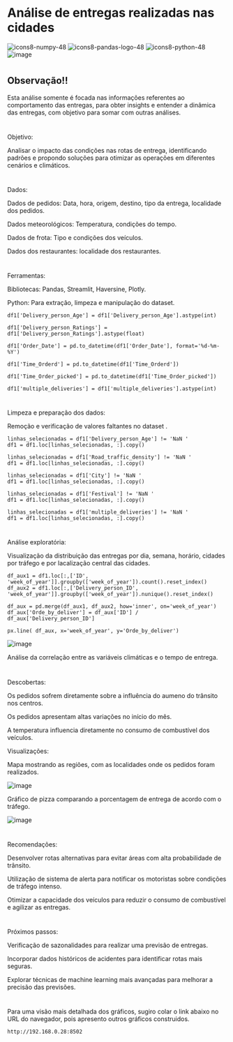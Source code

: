 # Análise de entregas realizadas nas cidades

![icons8-numpy-48](https://github.com/user-attachments/assets/c065f2b2-6afc-44fd-8e76-5585356ab023)
![icons8-pandas-logo-48](https://github.com/user-attachments/assets/092de3ff-0722-4e5d-b066-1f144a79a94b)
![icons8-python-48](https://github.com/user-attachments/assets/91d530a0-e841-45ce-a5fe-ca52dac31918)
![image](https://github.com/user-attachments/assets/3e86e878-4eb5-4059-8c1e-31d37a168b63)
#
## Observação!!
Esta análise somente é focada nas informações referentes ao comportamento das entregas, para obter insights e entender a dinâmica das entregas, com objetivo para somar com outras análises.  
#
Objetivo:

Analisar o impacto das condições nas rotas de entrega, identificando padrões e propondo soluções para otimizar as operações em diferentes cenários e climáticos.

# 

Dados:

Dados de pedidos: Data, hora, origem, destino, tipo da entrega, localidade dos pedidos.

Dados meteorológicos: Temperatura, condições do tempo.

Dados de frota: Tipo  e condições dos veículos.

Dados dos restaurantes: localidade dos restaurantes.



#

Ferramentas:

Bibliotecas: Pandas, Streamlit, Haversine, Plotly.

Python: Para extração, limpeza e manipulação do dataset.


    df1['Delivery_person_Age'] = df1['Delivery_person_Age'].astype(int)

    df1['Delivery_person_Ratings'] = df1['Delivery_person_Ratings'].astype(float)

    df1['Order_Date'] = pd.to_datetime(df1['Order_Date'], format='%d-%m-%Y')

    df1['Time_Orderd'] = pd.to_datetime(df1['Time_Orderd'])

    df1['Time_Order_picked'] = pd.to_datetime(df1['Time_Order_picked'])

    df1['multiple_deliveries'] = df1['multiple_deliveries'].astype(int)

#

Limpeza e preparação dos dados:

Remoção e verificação de valores faltantes no dataset .

    linhas_selecionadas = df1['Delivery_person_Age'] != 'NaN ' 
    df1 = df1.loc[linhas_selecionadas, :].copy()
    
    linhas_selecionadas = df1['Road_traffic_density'] != 'NaN '
    df1 = df1.loc[linhas_selecionadas, :].copy()
    
    linhas_selecionadas = df1['City'] != 'NaN '
    df1 = df1.loc[linhas_selecionadas, :].copy()
    
    linhas_selecionadas = df1['Festival'] != 'NaN '
    df1 = df1.loc[linhas_selecionadas, :].copy()
    
    linhas_selecionadas = df1['multiple_deliveries'] != 'NaN '
    df1 = df1.loc[linhas_selecionadas, :].copy()

#
Análise exploratória:

Visualização da distribuição das entregas por dia, semana, horário, cidades por tráfego e por lacalização central das cidades.

    df_aux1 = df1.loc[:,['ID', 'week_of_year']].groupby(['week_of_year']).count().reset_index()
    df_aux2 = df1.loc[:,['Delivery_person_ID', 'week_of_year']].groupby(['week_of_year']).nunique().reset_index()
    
    df_aux = pd.merge(df_aux1, df_aux2, how='inner', on='week_of_year')
    df_aux['Orde_by_deliver'] = df_aux['ID'] / df_aux['Delivery_person_ID']
    
    px.line( df_aux, x='week_of_year', y='Orde_by_deliver')
    
![image](https://github.com/user-attachments/assets/e088032d-1fff-4d1f-8d9c-36bfb8145627)

Análise da correlação entre as variáveis climáticas e o tempo de entrega.
#

Descobertas:

Os pedidos sofrem diretamente sobre a influência do aumeno do trânsito nos centros.

Os pedidos apresentam altas variações no início do mês.

A temperatura influencia diretamente no consumo de combustível dos veículos.

Visualizações:

Mapa mostrando as regiões, com as localidades onde os pedidos foram realizados.

![image](https://github.com/user-attachments/assets/99da7c1e-eae3-4c0f-a334-8929f2190087)

Gráfico de pizza comparando a porcentagem de entrega de acordo com o tráfego.

![image](https://github.com/user-attachments/assets/029f6072-3134-4ba3-b9a6-2fb914fb131f)

#
Recomendações:

Desenvolver rotas alternativas para evitar áreas com alta probabilidade de trânsito.
    
Utilização de sistema de alerta para notificar os motoristas sobre condições de tráfego intenso.

Otimizar a capacidade dos veículos para reduzir o consumo de combustível e agilizar as entregas.


#
Próximos passos:

Verificação de sazonalidades para realizar uma previsão de entregas.
    
Incorporar dados históricos de acidentes para identificar rotas mais seguras.

Explorar técnicas de machine learning mais avançadas para melhorar a precisão das previsões.

#
Para uma visão mais detalhada dos gráficos, sugiro colar o link abaixo no URL do navegador, pois apresento outros gráficos construidos. 

    http://192.168.0.28:8502
